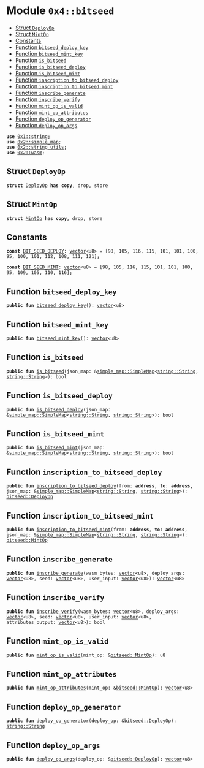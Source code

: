 
<a name="0x4_bitseed"></a>

# Module `0x4::bitseed`



-  [Struct `DeployOp`](#0x4_bitseed_DeployOp)
-  [Struct `MintOp`](#0x4_bitseed_MintOp)
-  [Constants](#@Constants_0)
-  [Function `bitseed_deploy_key`](#0x4_bitseed_bitseed_deploy_key)
-  [Function `bitseed_mint_key`](#0x4_bitseed_bitseed_mint_key)
-  [Function `is_bitseed`](#0x4_bitseed_is_bitseed)
-  [Function `is_bitseed_deploy`](#0x4_bitseed_is_bitseed_deploy)
-  [Function `is_bitseed_mint`](#0x4_bitseed_is_bitseed_mint)
-  [Function `inscription_to_bitseed_deploy`](#0x4_bitseed_inscription_to_bitseed_deploy)
-  [Function `inscription_to_bitseed_mint`](#0x4_bitseed_inscription_to_bitseed_mint)
-  [Function `inscribe_generate`](#0x4_bitseed_inscribe_generate)
-  [Function `inscribe_verify`](#0x4_bitseed_inscribe_verify)
-  [Function `mint_op_is_valid`](#0x4_bitseed_mint_op_is_valid)
-  [Function `mint_op_attributes`](#0x4_bitseed_mint_op_attributes)
-  [Function `deploy_op_generator`](#0x4_bitseed_deploy_op_generator)
-  [Function `deploy_op_args`](#0x4_bitseed_deploy_op_args)


<pre><code><b>use</b> <a href="">0x1::string</a>;
<b>use</b> <a href="">0x2::simple_map</a>;
<b>use</b> <a href="">0x2::string_utils</a>;
<b>use</b> <a href="">0x2::wasm</a>;
</code></pre>



<a name="0x4_bitseed_DeployOp"></a>

## Struct `DeployOp`



<pre><code><b>struct</b> <a href="bitseed.md#0x4_bitseed_DeployOp">DeployOp</a> <b>has</b> <b>copy</b>, drop, store
</code></pre>



<a name="0x4_bitseed_MintOp"></a>

## Struct `MintOp`



<pre><code><b>struct</b> <a href="bitseed.md#0x4_bitseed_MintOp">MintOp</a> <b>has</b> <b>copy</b>, drop, store
</code></pre>



<a name="@Constants_0"></a>

## Constants


<a name="0x4_bitseed_BIT_SEED_DEPLOY"></a>



<pre><code><b>const</b> <a href="bitseed.md#0x4_bitseed_BIT_SEED_DEPLOY">BIT_SEED_DEPLOY</a>: <a href="">vector</a>&lt;u8&gt; = [98, 105, 116, 115, 101, 101, 100, 95, 100, 101, 112, 108, 111, 121];
</code></pre>



<a name="0x4_bitseed_BIT_SEED_MINT"></a>



<pre><code><b>const</b> <a href="bitseed.md#0x4_bitseed_BIT_SEED_MINT">BIT_SEED_MINT</a>: <a href="">vector</a>&lt;u8&gt; = [98, 105, 116, 115, 101, 101, 100, 95, 109, 105, 110, 116];
</code></pre>



<a name="0x4_bitseed_bitseed_deploy_key"></a>

## Function `bitseed_deploy_key`



<pre><code><b>public</b> <b>fun</b> <a href="bitseed.md#0x4_bitseed_bitseed_deploy_key">bitseed_deploy_key</a>(): <a href="">vector</a>&lt;u8&gt;
</code></pre>



<a name="0x4_bitseed_bitseed_mint_key"></a>

## Function `bitseed_mint_key`



<pre><code><b>public</b> <b>fun</b> <a href="bitseed.md#0x4_bitseed_bitseed_mint_key">bitseed_mint_key</a>(): <a href="">vector</a>&lt;u8&gt;
</code></pre>



<a name="0x4_bitseed_is_bitseed"></a>

## Function `is_bitseed`



<pre><code><b>public</b> <b>fun</b> <a href="bitseed.md#0x4_bitseed_is_bitseed">is_bitseed</a>(json_map: &<a href="_SimpleMap">simple_map::SimpleMap</a>&lt;<a href="_String">string::String</a>, <a href="_String">string::String</a>&gt;): bool
</code></pre>



<a name="0x4_bitseed_is_bitseed_deploy"></a>

## Function `is_bitseed_deploy`



<pre><code><b>public</b> <b>fun</b> <a href="bitseed.md#0x4_bitseed_is_bitseed_deploy">is_bitseed_deploy</a>(json_map: &<a href="_SimpleMap">simple_map::SimpleMap</a>&lt;<a href="_String">string::String</a>, <a href="_String">string::String</a>&gt;): bool
</code></pre>



<a name="0x4_bitseed_is_bitseed_mint"></a>

## Function `is_bitseed_mint`



<pre><code><b>public</b> <b>fun</b> <a href="bitseed.md#0x4_bitseed_is_bitseed_mint">is_bitseed_mint</a>(json_map: &<a href="_SimpleMap">simple_map::SimpleMap</a>&lt;<a href="_String">string::String</a>, <a href="_String">string::String</a>&gt;): bool
</code></pre>



<a name="0x4_bitseed_inscription_to_bitseed_deploy"></a>

## Function `inscription_to_bitseed_deploy`



<pre><code><b>public</b> <b>fun</b> <a href="bitseed.md#0x4_bitseed_inscription_to_bitseed_deploy">inscription_to_bitseed_deploy</a>(from: <b>address</b>, <b>to</b>: <b>address</b>, json_map: &<a href="_SimpleMap">simple_map::SimpleMap</a>&lt;<a href="_String">string::String</a>, <a href="_String">string::String</a>&gt;): <a href="bitseed.md#0x4_bitseed_DeployOp">bitseed::DeployOp</a>
</code></pre>



<a name="0x4_bitseed_inscription_to_bitseed_mint"></a>

## Function `inscription_to_bitseed_mint`



<pre><code><b>public</b> <b>fun</b> <a href="bitseed.md#0x4_bitseed_inscription_to_bitseed_mint">inscription_to_bitseed_mint</a>(from: <b>address</b>, <b>to</b>: <b>address</b>, json_map: &<a href="_SimpleMap">simple_map::SimpleMap</a>&lt;<a href="_String">string::String</a>, <a href="_String">string::String</a>&gt;): <a href="bitseed.md#0x4_bitseed_MintOp">bitseed::MintOp</a>
</code></pre>



<a name="0x4_bitseed_inscribe_generate"></a>

## Function `inscribe_generate`



<pre><code><b>public</b> <b>fun</b> <a href="bitseed.md#0x4_bitseed_inscribe_generate">inscribe_generate</a>(wasm_bytes: <a href="">vector</a>&lt;u8&gt;, deploy_args: <a href="">vector</a>&lt;u8&gt;, seed: <a href="">vector</a>&lt;u8&gt;, user_input: <a href="">vector</a>&lt;u8&gt;): <a href="">vector</a>&lt;u8&gt;
</code></pre>



<a name="0x4_bitseed_inscribe_verify"></a>

## Function `inscribe_verify`



<pre><code><b>public</b> <b>fun</b> <a href="bitseed.md#0x4_bitseed_inscribe_verify">inscribe_verify</a>(wasm_bytes: <a href="">vector</a>&lt;u8&gt;, deploy_args: <a href="">vector</a>&lt;u8&gt;, seed: <a href="">vector</a>&lt;u8&gt;, user_input: <a href="">vector</a>&lt;u8&gt;, attributes_output: <a href="">vector</a>&lt;u8&gt;): bool
</code></pre>



<a name="0x4_bitseed_mint_op_is_valid"></a>

## Function `mint_op_is_valid`



<pre><code><b>public</b> <b>fun</b> <a href="bitseed.md#0x4_bitseed_mint_op_is_valid">mint_op_is_valid</a>(mint_op: &<a href="bitseed.md#0x4_bitseed_MintOp">bitseed::MintOp</a>): u8
</code></pre>



<a name="0x4_bitseed_mint_op_attributes"></a>

## Function `mint_op_attributes`



<pre><code><b>public</b> <b>fun</b> <a href="bitseed.md#0x4_bitseed_mint_op_attributes">mint_op_attributes</a>(mint_op: &<a href="bitseed.md#0x4_bitseed_MintOp">bitseed::MintOp</a>): <a href="">vector</a>&lt;u8&gt;
</code></pre>



<a name="0x4_bitseed_deploy_op_generator"></a>

## Function `deploy_op_generator`



<pre><code><b>public</b> <b>fun</b> <a href="bitseed.md#0x4_bitseed_deploy_op_generator">deploy_op_generator</a>(deploy_op: &<a href="bitseed.md#0x4_bitseed_DeployOp">bitseed::DeployOp</a>): <a href="_String">string::String</a>
</code></pre>



<a name="0x4_bitseed_deploy_op_args"></a>

## Function `deploy_op_args`



<pre><code><b>public</b> <b>fun</b> <a href="bitseed.md#0x4_bitseed_deploy_op_args">deploy_op_args</a>(deploy_op: &<a href="bitseed.md#0x4_bitseed_DeployOp">bitseed::DeployOp</a>): <a href="">vector</a>&lt;u8&gt;
</code></pre>
